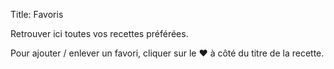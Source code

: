 Title: Favoris

Retrouver ici toutes vos recettes préférées.

Pour ajouter / enlever un favori, cliquer sur le ♥ à côté du titre de la recette.

<div id="fav"></div>

<script>
    const favs = localStorage.getItem('fav');
    if (favs) {
        const favArray = JSON.parse(favs);
        let html = '<div><ul class="list">';
        for (let fav of favArray) {
            html += '<li><a href="' + fav.url + '">'  + fav.title + '</a></li>';
        }
        html += '</ul></div>'
        const el = document.getElementById('fav');
        el.innerHTML = html;
    }
</script>